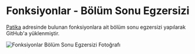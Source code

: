 # Fonksiyonlar - Bölüm Sonu Egzersizi

[Patika](https://app.patika.dev/courses/javascript/fonksiyonlar-bolum-sonu-egzersizi) adresinde bulunan fonksiyonlara ait bölüm sonu egzersizi yapılarak GitHub'a yüklenmiştir.





![Fonksiyonlar Bölüm Sonu Egzersizi Fotoğrafı](https://resmim.net/cdn/2023/01/07/nw4sD.png)